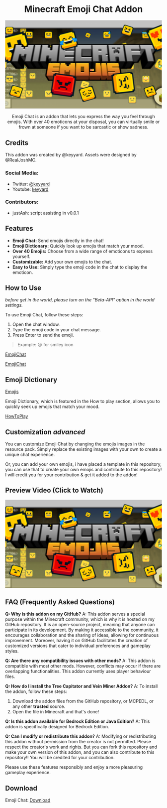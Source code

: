 <div align="center">
<h1> Minecraft Emoji Chat Addon </h1>

![Banner](/imgs/banner.png)

Emoji Chat is an addon that lets you express the way you feel through emojis. With over 40 emoticons at your disposal, you can virtually smile or frown at someone if you want to be sarcastic or show sadness.

</div>

## Credits

This addon was created by @keyyard.
Assets were designed by @RealJoshMC.

### Social Media:

- Twitter: [@keyyard](https://twitter.com/keyyard)
- Youtube: [keyyard](https://youtube.com/c/keyyard)

### Contributors:

- justAsh: script assisting in v0.0.1

## Features

- **Emoji Chat:** Send emojis directly in the chat!
- **Emoji Dictionary:** Quickly look up emojis that match your mood.
- **Over 40 Emojis:** Choose from a wide range of emoticons to express yourself.
- **Customizable:** Add your own emojis to the chat.
- **Easy to Use:** Simply type the emoji code in the chat to display the emoticon.

## How to Use

_before get in the world, please turn on the "Beta-API" option in the world settings._

To use Emoji Chat, follow these steps:

1. Open the chat window.
2. Type the emoji code in your chat message.
3. Press Enter to send the emoji.

> Example: :smiley: for smiley icon

[EmojiChat](/imgs/image1.png)

[EmojiChat](/imgs/image2.png)

## Emoji Dictionary

[Emojis](/imgs/codes.png)

Emoji Dictionary, which is featured in the How to play section, allows you to quickly seek up emojis that match your mood.

[HowToPlay](/imgs/image3.png)

## Customization _advanced_

You can customize Emoji Chat by changing the emojis images in the resource pack. Simply replace the existing images with your own to create a unique chat experience.

Or, you can add your own emojis, i have placed a template in this repository, you can use that to create your own emojis and contribute to this repository! I will credit you for your contribution & get it added to the addon!

## Preview Video (Click to Watch)

[![Preview](/imgs/banner.png)](https://www.youtube.com/watch?v=iSyScCcjRRc)

## FAQ (Frequently Asked Questions)

**Q: Why is this addon on my GitHub?**
A: This addon serves a special purpose within the Minecraft community, which is why it is hosted on my GitHub repository. It is an open-source project, meaning that anyone can participate in its development. By making it accessible to the community, it encourages collaboration and the sharing of ideas, allowing for continuous improvement. Moreover, having it on GitHub facilitates the creation of customized versions that cater to individual preferences and gameplay styles.

**Q: Are there any compatibility issues with other mods?**
A: This addon is compatible with most other mods. However, conflicts may occur if there are overlapping functionalities. This addon currently uses player behaviour files.

**Q: How do I install the Tree Capitator and Vein Miner Addon?**
A: To install the addon, follow these steps:

1.  Download the addon files from the GitHub repository, or MCPEDL, or any other **trusted** source.
2.  Open the file in Minecraft and that's done!

**Q: Is this addon available for Bedrock Edition or Java Edition?**
A: This addon is specifically designed for Bedrock Edition.

**Q: Can I modify or redistribute this addon?**
A: Modifying or redistributing this addon without permission from the creator is not permitted. Please respect the creator's work and rights.
But you can fork this repository and make your own version of this addon, and you can also contribute to this repository!! You will be credited for your contribution.

Please use these features responsibly and enjoy a more pleasuring gameplay experience.

## Download

Emoji Chat: [Download](https://loot-link.com/s?7f9c0e8b)
